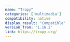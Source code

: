 ```yaml
---
name: "Tropy"
categories: ['multimedia']
compatibility: native
display_result: "Compatible"
version_from: "1.16.2"
link: https://tropy.org/
---
```

